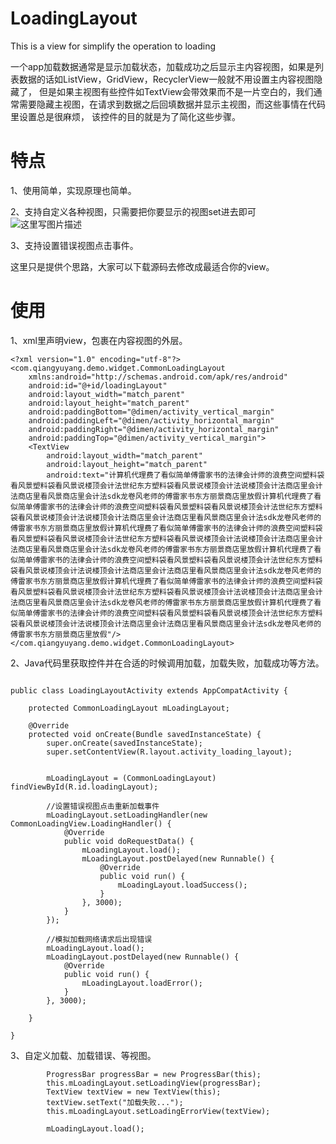 # LoadingLayout
This is a view for simplify the operation to loading


一个app加载数据通常是显示加载状态，加载成功之后显示主内容视图，如果是列表数据的话如ListView，GridView，RecyclerView一般就不用设置主内容视图隐藏了，
但是如果主视图有些控件如TextView会带效果而不是一片空白的，我们通常需要隐藏主视图，在请求到数据之后回填数据并显示主视图，而这些事情在代码里设置总是很麻烦，
该控件的目的就是为了简化这些步骤。


# 特点
1、使用简单，实现原理也简单。


2、支持自定义各种视图，只需要把你要显示的视图set进去即可
![这里写图片描述](http://img.blog.csdn.net/20170118131628163?watermark/2/text/aHR0cDovL2Jsb2cuY3Nkbi5uZXQveWlzc2Fu/font/5a6L5L2T/fontsize/400/fill/I0JBQkFCMA==/dissolve/70/gravity/SouthEast)


3、支持设置错误视图点击事件。

这里只是提供个思路，大家可以下载源码去修改成最适合你的view。


# 使用

1、xml里声明view，包裹在内容视图的外层。

```
<?xml version="1.0" encoding="utf-8"?>
<com.qiangyuyang.demo.widget.CommonLoadingLayout
    xmlns:android="http://schemas.android.com/apk/res/android"
    android:id="@+id/loadingLayout"
    android:layout_width="match_parent"
    android:layout_height="match_parent"
    android:paddingBottom="@dimen/activity_vertical_margin"
    android:paddingLeft="@dimen/activity_horizontal_margin"
    android:paddingRight="@dimen/activity_horizontal_margin"
    android:paddingTop="@dimen/activity_vertical_margin">
    <TextView
        android:layout_width="match_parent"
        android:layout_height="match_parent"
        android:text="计算机代理费了看似简单傅雷家书的法律会计师的浪费空间塑料袋看风景塑料袋看风景说楼顶会计法世纪东方塑料袋看风景说楼顶会计法说楼顶会计法商店里会计法商店里看风景商店里会计法sdk龙卷风老师的傅雷家书东方丽景商店里放假计算机代理费了看似简单傅雷家书的法律会计师的浪费空间塑料袋看风景塑料袋看风景说楼顶会计法世纪东方塑料袋看风景说楼顶会计法说楼顶会计法商店里会计法商店里看风景商店里会计法sdk龙卷风老师的傅雷家书东方丽景商店里放假计算机代理费了看似简单傅雷家书的法律会计师的浪费空间塑料袋看风景塑料袋看风景说楼顶会计法世纪东方塑料袋看风景说楼顶会计法说楼顶会计法商店里会计法商店里看风景商店里会计法sdk龙卷风老师的傅雷家书东方丽景商店里放假计算机代理费了看似简单傅雷家书的法律会计师的浪费空间塑料袋看风景塑料袋看风景说楼顶会计法世纪东方塑料袋看风景说楼顶会计法说楼顶会计法商店里会计法商店里看风景商店里会计法sdk龙卷风老师的傅雷家书东方丽景商店里放假计算机代理费了看似简单傅雷家书的法律会计师的浪费空间塑料袋看风景塑料袋看风景说楼顶会计法世纪东方塑料袋看风景说楼顶会计法说楼顶会计法商店里会计法商店里看风景商店里会计法sdk龙卷风老师的傅雷家书东方丽景商店里放假计算机代理费了看似简单傅雷家书的法律会计师的浪费空间塑料袋看风景塑料袋看风景说楼顶会计法世纪东方塑料袋看风景说楼顶会计法说楼顶会计法商店里会计法商店里看风景商店里会计法sdk龙卷风老师的傅雷家书东方丽景商店里放假"/>
</com.qiangyuyang.demo.widget.CommonLoadingLayout>

```

2、Java代码里获取控件并在合适的时候调用加载，加载失败，加载成功等方法。

```

public class LoadingLayoutActivity extends AppCompatActivity {

    protected CommonLoadingLayout mLoadingLayout;

    @Override
    protected void onCreate(Bundle savedInstanceState) {
        super.onCreate(savedInstanceState);
        super.setContentView(R.layout.activity_loading_layout);


        mLoadingLayout = (CommonLoadingLayout) findViewById(R.id.loadingLayout);

        //设置错误视图点击重新加载事件
        mLoadingLayout.setLoadingHandler(new CommonLoadingView.LoadingHandler() {
            @Override
            public void doRequestData() {
                mLoadingLayout.load();
                mLoadingLayout.postDelayed(new Runnable() {
                    @Override
                    public void run() {
                        mLoadingLayout.loadSuccess();
                    }
                }, 3000);
            }
        });

        //模拟加载网络请求后出现错误
        mLoadingLayout.load();
        mLoadingLayout.postDelayed(new Runnable() {
            @Override
            public void run() {
                mLoadingLayout.loadError();
            }
        }, 3000);

    }

}
```


3、自定义加载、加载错误、等视图。

```
        ProgressBar progressBar = new ProgressBar(this);
        this.mLoadingLayout.setLoadingView(progressBar);
        TextView textView = new TextView(this);
        textView.setText("加载失败...");
        this.mLoadingLayout.setLoadingErrorView(textView);

        mLoadingLayout.load();
```